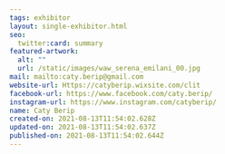 ```yaml
---
tags: exhibitor
layout: single-exhibitor.html
seo:
  twitter:card: summary
featured-artwork:
  alt: ""
  url: /static/images/waw_serena_emilani_00.jpg
mail: mailto:caty.berip@gmail.com
website-url: Https://catyberip.wixsite.com/clit
facebook-url: https://www.facebook.com/caty.berip/
instagram-url: https://www.instagram.com/catyberip/
name: Caty Berip
created-on: 2021-08-13T11:54:02.628Z
updated-on: 2021-08-13T11:54:02.637Z
published-on: 2021-08-13T11:54:02.644Z
---
```


